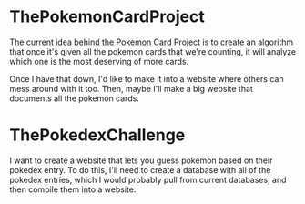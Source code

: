 # ThePokemonCardProject
The current idea behind the Pokemon Card Project is to create an algorithm that once it's given all the pokemon cards that we're counting, it will analyze which one is the most deserving of more cards.

Once I have that down, I'd like to make it into a website where others can mess around with it too. Then, maybe I'll make a big website that documents all the pokemon cards.

# ThePokedexChallenge
I want to create a website that lets you guess pokemon based on their pokedex entry. To do this, I'll need to create a database with all of the pokedex entries, which I would probably pull from current databases, and then compile them into a website.
